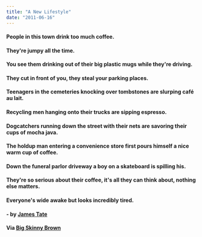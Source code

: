 ```yaml
---
title: "A New Lifestyle"
date: "2011-06-16"
---
```


#### People in this town drink too much coffee.

#### They're jumpy all the time.

#### You see them drinking out of their big plastic mugs while they're driving.

#### They cut in front of you, they steal your parking places.

#### Teenagers in the cemeteries knocking over tombstones are slurping café au lait.

#### Recycling men hanging onto their trucks are sipping espresso.

#### Dogcatchers running down the street with their nets are savoring their cups of mocha java.

#### The holdup man entering a convenience store first pours himself a nice warm cup of coffee.

#### Down the funeral parlor driveway a boy on a skateboard is spilling his.

#### They're so serious about their coffee, it's all they can think about, nothing else matters.

#### Everyone's wide awake but looks incredibly tired.

#### \- by [James Tate](http://www.poets.org/poet.php/prmPID/70)

#### Via [Big Skinny Brown](http://bigskinnybrown.com/)
